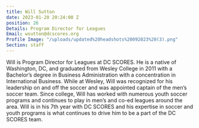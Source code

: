 ```yaml
---
title: Will Sutton
date: 2023-01-20 20:24:00 Z
position: 26
Details: Program Director for Leagues
Email: wsutton@dcscores.org
Profile Image: "/uploads/updated%20headshots%20092023%20(3).png"
Section: staff
---
```


Will is Program Director for Leagues at DC SCORES. He is a native of Washington, DC, and graduated from Wesley College in 2011 with a Bachelor’s degree in Business Administration with a concentration in International Business. While at Wesley, Will was recognized for his leadership on and off the soccer and was appointed captain of the men’s soccer team. Since college, Will has worked with numerous youth soccer programs and continues to play in men’s and co-ed leagues around the area. Will is in his 7th year with DC SCORES and his expertise in soccer and youth programs is what continues to drive him to be a part of the DC SCORES team.